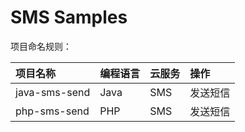 # SMS Samples

项目命名规则：

| 项目名称 | 编程语言 | 云服务 | 操作 |
| :-- | :-- | :-- | :-- |
| java-sms-send | Java | SMS | 发送短信 |
| php-sms-send | PHP | SMS | 发送短信 |